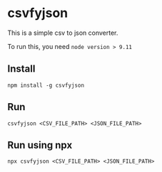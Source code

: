 # csvfyjson

This is a simple csv to json converter.

To run this, you need `node version > 9.11`

## Install

```
npm install -g csvfyjson
```

## Run

```
csvfyjson <CSV_FILE_PATH> <JSON_FILE_PATH>
```

## Run using npx

```
npx csvfyjson <CSV_FILE_PATH> <JSON_FILE_PATH>
```
